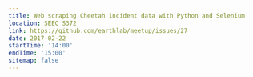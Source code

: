 ```yaml
---
title: Web scraping Cheetah incident data with Python and Selenium
location: SEEC S372
link: https://github.com/earthlab/meetup/issues/27
date: 2017-02-22
startTime: '14:00'
endTime: '15:00'
sitemap: false
---
```

